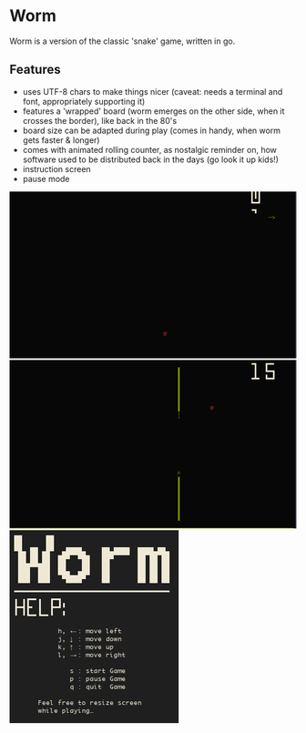 # Worm

Worm is a version of the classic 'snake' game, written in go.

## Features

* uses UTF-8 chars to make things nicer (caveat: needs a terminal and font, appropriately supporting it)
* features a 'wrapped' board (worm emerges on the other side, when it crosses the border), like  back in the 80's
* board size can be adapted during play (comes in handy, when worm gets faster & longer)
* comes with animated rolling counter, as nostalgic reminder on, how software used to be distributed back in the days (go look it up kids!)
* instruction screen
* pause mode

![rolling counter](/screenshots/1.png)
![wrapped board](/screenshots/2.png)
![instruction screen](/screenshots/3.png)
